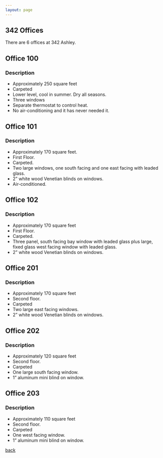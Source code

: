 ```yaml
---
layout: page
---
```

## 342 Offices
There are 6 offices at 342 Ashley.


## Office 100
### Description

* Approximately 250 square feet
* Carpeted
* Lower level, cool in summer. Dry all seasons.
* Three windows
* Separate thermostat to control heat.
* No air-conditioning and it has never needed it.

## Office 101
### Description

* Approximately 170 square feet.
* First Floor.
* Carpeted.
* Two large windows, one south facing and one east facing with leaded glass.
* 2” white wood Venetian blinds on windows.
* Air-conditioned.

## Office 102
### Description

* Approximately 170 square feet
* First Floor.
* Carpeted.
* Three panel, south facing bay window with leaded glass plus large, fixed glass west facing window with leaded glass.
* 2” white wood Venetian blinds on windows.

## Office 201
### Description

* Approximately 170 square feet
* Second floor.
* Carpeted
* Two large east facing windows.
* 2” white wood Venetian blinds on windows.

## Office 202
### Description

* Approximately 120 square feet
* Second floor.
* Carpeted
* One large south facing window.
* 1” aluminum mini blind on window.

## Office 203
### Description

* Approximately 110 square feet
* Second floor.
* Carpeted
* One west facing window.
* 1” aluminum mini blind on window.


[back](/)
